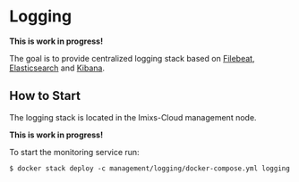 # Logging

**This is work in progress!**

The goal is to provide  centralized logging stack based on [Filebeat](https://www.elastic.co/products/beats/filebeat), [Elasticsearch](https://www.elastic.co/products/elasticsearch) and [Kibana](https://www.elastic.co/products/kibana).



## How to Start

The logging stack is located in the Imixs-Cloud management node. 

**This is work in progress!**

To start the monitoring service run:

	$ docker stack deploy -c management/logging/docker-compose.yml logging



